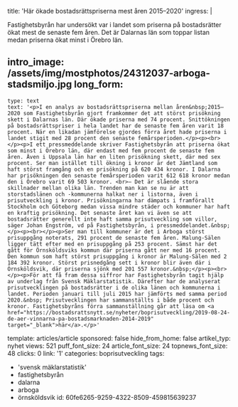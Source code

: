 title: 'Här ökade bostadsrättspriserna mest åren 2015–2020'
ingress: |
  <p>Fastighetsbyrån har undersökt var i landet som priserna på bostadsrätter ökat mest de senaste fem åren. Det är Dalarnas län som toppar listan medan priserna ökat minst i Örebro län.
  </p>
  
intro_image: /assets/img/mostphotos/24312037-arboga-stadsmiljo.jpg
long_form:
  -
    type: text
    text: '<p>I en analys av bostadsrättspriserna mellan åren&nbsp;2015–2020 som Fastighetsbyrån gjort framkommer det att störst prisökning skett i Dalarnas län. Där ökade priserna med 74 procent. Snittökningen på bostadsrättspriser i hela landet har de senaste fem åren varit 18 procent. När en likadan jämförelse gjordes förra året hade priserna i landet stigit med 28 procent den senaste femårsperioden.</p><p><br></p><p>I ett pressmeddelande skriver Fastighetsbyrån att priserna ökat som minst i Örebro län, där endast med fem procent de senaste fem åren. Även i Uppsala län har en liten prisökning skett, där med sex procent. Ser man istället till ökning i kronor är det Jämtland som haft störst framgång och en prisökning på 620 434 kronor. I Dalarna har prisökningen den senaste femårsperioden varit 612 618 kronor medan den i Örebro varit 69 503 kronor. <br>– Det är slående stora skillnader mellan olika län. Trenden man kan se nu är att storstadslänen och -kommunerna halkat ner i listorna, även i prisutveckling i kronor. Prisökningarna har dämpats i framförallt Stockholm och Göteborg medan vissa mindre städer och kommuner har haft en kraftig prisökning. Det senaste året kan vi även se att bostadsrätter generellt inte haft samma prisutveckling som villor, säger Johan Engström, vd på Fastighetsbyrån, i pressmeddelandet.&nbsp;</p><p><br></p><p>Ser man till kommuner är det i Arboga störst prisuppgång noterats, 291 procent de senaste fem åren. Malung-Sälen ligger tätt efter med en prisuppgång på 253 procent. Sämst har det gått för Örnsköldsviks kommun där priserna gått ner med 16 procent. Den kommun som haft störst prisuppgång i kronor är Malung-Sälen med 2 184 392 kronor. Störst prisnedgång sett i kronor blir även där i Örnsköldsvik, där priserna sjönk med 201 557 kronor.&nbsp;</p><p><br></p><p>För att få fram dessa siffror har Fastighetsbyrån tagit hjälp av underlag från Svensk Mäklarstatistik. Därefter har de analyserat prisutvecklingen på bostadsrätter i de olika länen och kommunerna i landet. Perioden januari till juli 2015 har jämförts med samma period 2020.&nbsp; Prisutvecklingen har sammanställts i både procent och kronor. Fastighetsbyråns förra sammanställning går att läsa om <a href="https://bostadsrattsnytt.se/nyheter/boprisutveckling/2019-08-24-de-aer-vinnarna-pa-bostadsmarknaden-2014-2019" target="_blank">här</a>.</p>'
template: articles/article
sponsored: false
hide_from_home: false
artikel_typ: nyhet
views: 521
puff_font_size: 24
article_font_size: 24
topnews_font_size: 48
clicks: 0
link: '1'
categories: boprisutveckling
tags:
  - 'svensk mäklarstatistik'
  - fastighetsbyrån
  - dalarna
  - arboga
  - örnsköldsvik
id: 60fe6265-9259-4322-8509-459815639237
